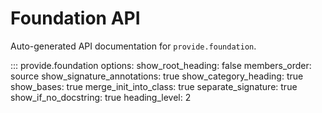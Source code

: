 # Foundation API

Auto-generated API documentation for `provide.foundation`.

::: provide.foundation
    options:
      show_root_heading: false
      members_order: source
      show_signature_annotations: true
      show_category_heading: true
      show_bases: true
      merge_init_into_class: true
      separate_signature: true
      show_if_no_docstring: true
      heading_level: 2
